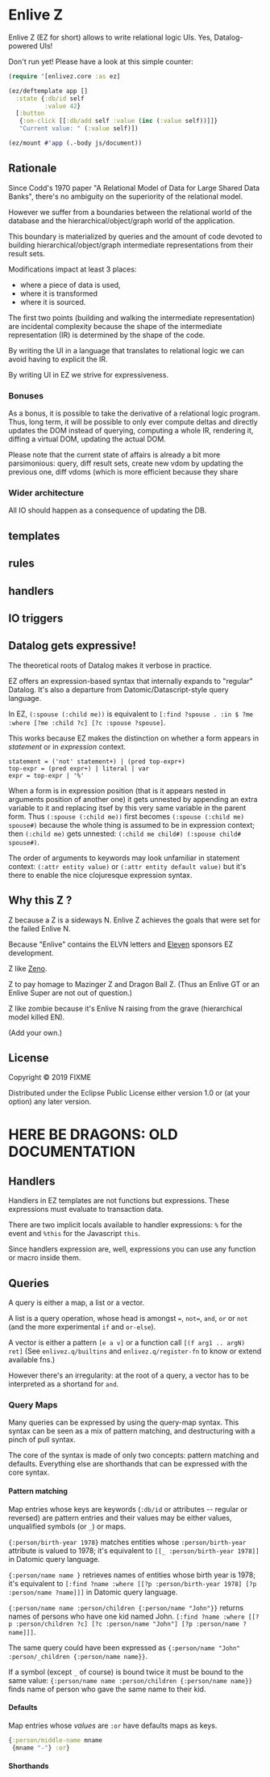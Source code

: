 # Enlive Z

Enlive Z (EZ for short) allows to write relational logic UIs. Yes, Datalog-powered UIs!

Don't run yet! Please have a look at this simple counter:

```clj
(require '[enlivez.core :as ez]

(ez/deftemplate app []
  :state {:db/id self
          :value 42}
  [:button
   {:on-click [[:db/add self :value (inc (:value self))]]}
   "Current value: " (:value self)])

(ez/mount #'app (.-body js/document))
```

## Rationale

Since Codd's 1970 paper "A Relational Model of Data for Large Shared Data Banks", there's no ambiguity on the superiority of the relational model.

However we suffer from a boundaries between the relational world of the database and the hierarchical/object/graph world of the application.

This boundary is materialized by queries and the amount of code devoted to building hierarchical/object/graph intermediate representations from their result sets.

Modifications impact at least 3 places:
 * where a piece of data is used,
 * where it is transformed
 * where it is sourced.
 
The first two points (building and walking the intermediate representation) are incidental complexity because the shape of the intermediate representation (IR) is determined by the shape of the code.

By writing the UI in a language that translates to relational logic we can avoid having to explicit the IR.

By writing UI in EZ we strive for expressiveness.

### Bonuses

As a bonus, it is possible to take the derivative of a relational logic program. Thus, long term, it will be possible to only ever compute deltas and directly updates the DOM instead of querying, computing a whole IR, rendering it, diffing a virtual DOM, updating the actual DOM.

Please note that the current state of affairs is already a bit more parsimonious: query, diff result sets, create new vdom by updating the previous one, diff vdoms (which is more efficient because they share

### Wider architecture

All IO should happen as a consequence of updating the DB.

## templates

## rules

## handlers

## IO triggers

## Datalog gets expressive!

The theoretical roots of Datalog makes it verbose in practice.

EZ offers an expression-based syntax that internally expands to "regular" Datalog. It's also a departure from Datomic/Datascript-style query language.

In EZ, `(:spouse (:child me))` is equivalent to `[:find ?spouse . :in $ ?me :where [?me :child ?c] [?c :spouse ?spouse]`.

This works because EZ makes the distinction on whether a form appears in *statement* or in *expression* context.

```
statement = ('not' statement+) | (pred top-expr+)
top-expr = (pred expr+) | literal | var
expr = top-expr | '%'
```

When a form is in expression position (that is it appears nested in arguments position of another one) it gets unnested by appending an extra variable to it and replacing itsef by this very same variable in the parent form. Thus `(:spouse (:child me))` first becomes `(:spouse (:child me) spouse#)` because the whole thing is assumed to be in expression context; then `(:child me)` gets unnested: `(:child me child#) (:spouse child# spouse#)`.

The order of arguments to keywords may look unfamiliar in statement context: `(:attr entity value)` or `(:attr entity default value)`  but it's there to enable the nice clojuresque expression syntax. 

## Why this Z ?

Z because a Z is a sideways N. Enlive Z achieves the goals that were set for the failed Enlive N.

Because "Enlive" contains the ELVN letters and [Eleven](http://runeleven.com) sponsors EZ development.

Z like [Zeno](https://skillsmatter.com/skillscasts/12820-keynote-zeno-and-the-tar-pit).

Z to pay homage to Mazinger Z and Dragon Ball Z. (Thus an Enlive GT or an Enlive Super are not out of question.)

Z like zombie because it's Enlive N raising from the grave (hierarchical model killed EN).

(Add your own.)

## License

Copyright © 2019 FIXME

Distributed under the Eclipse Public License either version 1.0 or (at
your option) any later version.


# HERE BE DRAGONS: OLD DOCUMENTATION

## Handlers

Handlers in EZ templates are not functions but expressions. These expressions must evaluate to transaction data.

There are two implicit locals available to handler expressions: `%` for the event and `%this` for the Javascript `this`.

Since handlers expression are, well, expressions you can use any function or macro inside them.

## Queries
A query is either a map, a list or a vector.

A list is a query operation, whose head is amongst `=`, `not=`, `and`, `or` or `not` (and the more experimental `if` and `or-else`).

A vector is either a pattern `[e a v]` or a function call `[(f arg1 .. argN) ret]` (See `enlivez.q/builtins` and `enlivez.q/register-fn` to know or extend available fns.)

However there's an irregularity: at the root of a query, a vector has to be interpreted as a shortand for `and`.

### Query Maps
Many queries can be expressed by using the query-map syntax. This syntax can be seen as a mix
of pattern matching, and destructuring with a pinch of pull syntax.

The core of the syntax is made of only two concepts: pattern matching and defaults. Everything else are shorthands that can be expressed with the core syntax.

#### Pattern matching
Map entries whose keys are keywords (`:db/id` or attributes -- regular or reversed) are pattern entries and their values may be either values, unqualified symbols (or `_`) or maps.

`{:person/birth-year 1978}` matches entities whose `:person/birth-year` attribute is valued to 1978; it's equivalent to `[[_ :person/birth-year 1978]]` in Datomic query language.

`{:person/name name }` retrieves names of entities whose birth year is 1978; it's equivalent to `[:find ?name :where [[?p :person/birth-year 1978] [?p :person/name ?name]]]` in Datomic query language.

`{:person/name name :person/children {:person/name "John"}}` returns names of persons who have one kid named John. `[:find ?name :where [[?p :person/children ?c] [?c :person/name "John"] [?p :person/name ?name]]]`.

The same query could have been expressed as `{:person/name "John" :person/_children {:person/name name}}`.

If a symbol (except `_` of course) is bound twice it must be bound to the same value: `{:person/name name :person/children {:person/name name}}` finds name of person who gave the same name to their kid.

#### Defaults
Map entries whose _values_ are `:or` have defaults maps as keys.

```clj
{:person/middle-name mname
 {mname "-"} :or}
```

#### Shorthands
